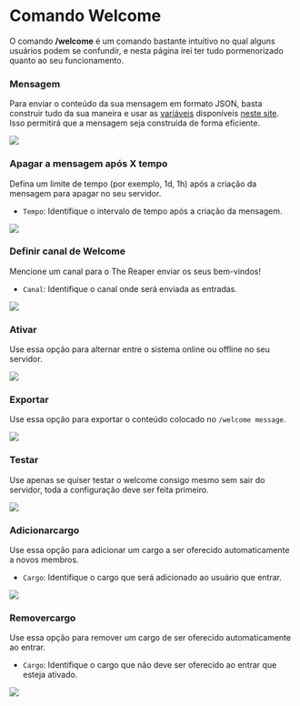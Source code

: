# Comando Welcome

O comando **/welcome** é um comando bastante intuitivo no qual alguns usuários podem se confundir, e nesta página irei ter tudo pormenorizado quanto ao seu funcionamento.

### Mensagem

Para enviar o conteúdo da sua mensagem em formato JSON, basta construir tudo da sua maneira e usar as [variáveis](https://the-reaper-docs.aventuraland.repl.co/#/owners/welcome) disponíveis [neste site](https://glitchii.github.io/embedbuilder/). Isso permitirá que a mensagem seja construída de forma eficiente.

<img src="https://i.imgur.com/G2vxAGd.png" />

### Apagar a mensagem após X tempo

Defina um limite de tempo (por exemplo, 1d, 1h) após a criação da mensagem para apagar no seu servidor.

- `Tempo`: Identifique o intervalo de tempo após a criação da mensagem.

<img src="https://i.imgur.com/gE3lyUH.png" />

### Definir canal de Welcome

Mencione um canal para o The Reaper enviar os seus bem-vindos!

- `Canal`: Identifique o canal onde será enviada as entradas.

<img src="https://i.imgur.com/jwLCQPc.png" />

### Ativar

Use essa opção para alternar entre o sistema online ou offline no seu servidor.

<img src="https://i.imgur.com/SFKrAPw.png" />

### Exportar

Use essa opção para exportar o conteúdo colocado no `/welcome message`.

<img src="https://i.imgur.com/TYlhX98.png" />

### Testar

Use apenas se quiser testar o welcome consigo mesmo sem sair do servidor, toda a configuração deve ser feita primeiro.

<img src="https://i.imgur.com/kY3t6VL.png" />

### Adicionarcargo

Use essa opção para adicionar um cargo a ser oferecido automaticamente a novos membros.

- `Cargo`: Identifique o cargo que será adicionado ao usuário que entrar.

<img src="https://i.imgur.com/18ZbpDv.png" />

### Removercargo

Use essa opção para remover um cargo de ser oferecido automaticamente ao entrar.

- `Cargo`: Identifique o cargo que não deve ser oferecido ao entrar que esteja ativado.

<img src="https://i.imgur.com/FRbgYvo.png" />
